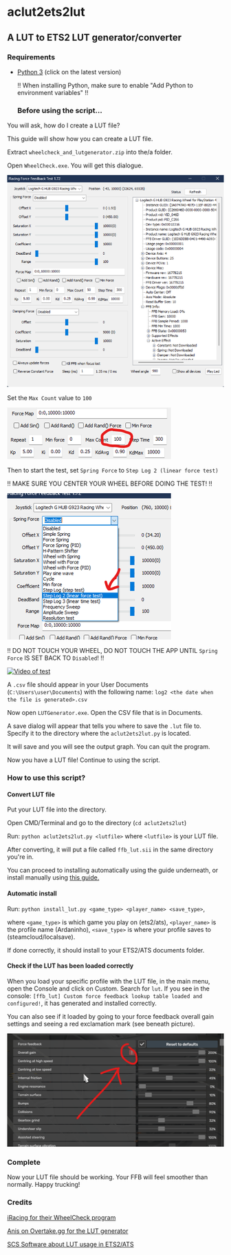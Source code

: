 # aclut2ets2lut
## A LUT to ETS2 LUT generator/converter
### Requirements
- [Python 3](https://www.python.org/downloads/) (click on the latest version)

  !! When installing Python, make sure to enable "Add Python to environment variables" !!
  ### Before using the script...
You will ask, how do I create a LUT file?

This guide will show how you can create a LUT file.

Extract `wheelcheck_and_lutgenerator.zip` into the/a folder.

Open `WheelCheck.exe`. You will get this dialogue.

![WheelCheck dialogue](https://github.com/Ardaninho/aclut2ets2lut/blob/main/res/wheelcheckdialog.png?raw=true)

Set the `Max Count` value to `100`

![Max Count](https://github.com/Ardaninho/aclut2ets2lut/blob/main/res/maxforce.png?raw=true)

Then to start the test, set `Spring Force` to `Step Log 2 (linear force test)`

!! MAKE SURE YOU CENTER YOUR WHEEL BEFORE DOING THE TEST! !!

![Step Log Test](https://github.com/Ardaninho/aclut2ets2lut/blob/main/res/test%20steplog.png?raw=true)

!! DO NOT TOUCH YOUR WHEEL, DO NOT TOUCH THE APP UNTIL `Spring Force` IS SET BACK TO `Disabled`! !!

[![Video of test](https://img.youtube.com/vi/BpOuInXHJP0/0.jpg)](https://www.youtube.com/watch?v=BpOuInXHJP0)

A `.csv` file should appear in your User Documents (`C:\Users\user\Documents`) with the following name: `log2 <the date when the file is generated>.csv`

Now open `LUTGenerator.exe`. Open the CSV file that is in Documents.

A save dialog will appear that tells you where to save the `.lut` file to. Specify it to the directory where the `aclut2ets2lut.py` is located.

It will save and you will see the output graph. You can quit the program.

Now you have a LUT file! Continue to using the script.
### How to use this script?
#### Convert LUT file
Put your LUT file into the directory.

Open CMD/Terminal and go to the directory (`cd aclut2ets2lut`)

Run: `python aclut2ets2lut.py <lutfile>` where `<lutfile>` is your LUT file.

After converting, it will put a file called `ffb_lut.sii` in the same directory you're in.

You can proceed to installing automatically using the guide underneath, or install manually using [this guide.](https://modding.scssoft.com/wiki/Documentation/Engine/Advanced_input_configuration/Force_feedback_LUT#Usage)
#### Automatic install
Run: `python install_lut.py <game_type> <player_name> <save_type>`, 

where `<game_type>` is which game you play on (ets2/ats), `<player_name>` is the profile name (Ardaninho), `<save_type>` is where your profile saves to (steamcloud/localsave).

If done correctly, it should install to your ETS2/ATS documents folder.

#### Check if the LUT has been loaded correctly
When you load your specific profile with the LUT file, in the main menu, open the Console and click on Custom. Search for `lut`. If you see in the console: `[ffb_lut] Custom force feedback lookup table loaded and configured!`, it has generated and installed correctly. 

You can also see if it loaded by going to your force feedback overall gain settings and seeing a red exclamation mark (see beneath picture).

![Exclamation mark picture](https://github.com/Ardaninho/aclut2ets2lut/blob/main/res/exclmark.png?raw=true)
### Complete
Now your LUT file should be working. Your FFB will feel smoother than normally. Happy trucking!

### Credits
[iRacing for their WheelCheck program](https://www.iracing.com/)

[Anis on Overtake.gg for the LUT generator](https://www.overtake.gg/downloads/lut-generator-for-ac.9740/)

[SCS Software about LUT usage in ETS2/ATS](https://modding.scssoft.com/wiki/Documentation/Engine/Advanced_input_configuration/Force_feedback_LUT#Usage)
